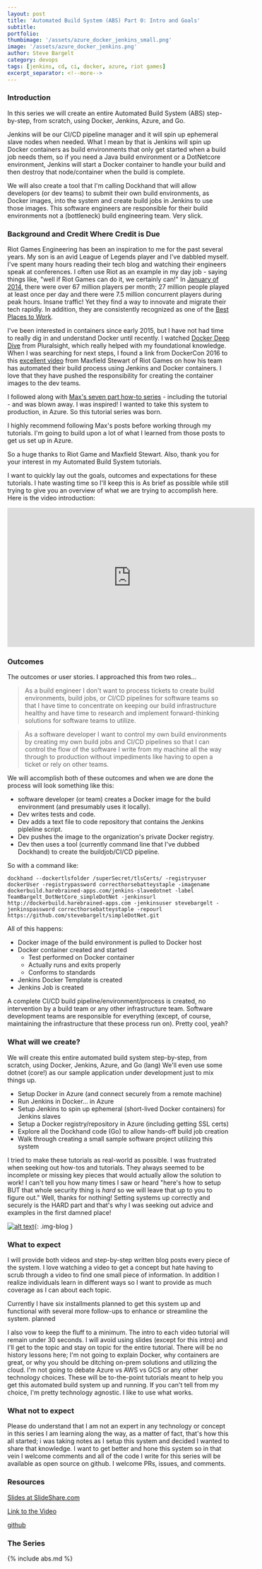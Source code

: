 ```yaml
---
layout: post
title: 'Automated Build System (ABS) Part 0: Intro and Goals'
subtitle: 
portfolio:  
thumbimage: '/assets/azure_docker_jenkins_small.png'
image: '/assets/azure_docker_jenkins.png'
author: Steve Bargelt
category: devops
tags: [jenkins, cd, ci, docker, azure, riot games]
excerpt_separator: <!--more-->
---
```

### Introduction
In this series we will create an entire Automated Build System (ABS) step-by-step, from scratch, using Docker, Jenkins, Azure, and Go. 

Jenkins will be our CI/CD pipeline manager and it will spin up ephemeral slave nodes when needed. What I mean by that is Jenkins will spin up Docker containers as build environments that only get started when a build job needs them, so if you need a Java build environment or a DotNetcore environment, Jenkins will start a Docker container to handle your build and then destroy that node/container when the build is complete.

We will also create a tool that I'm calling Dockhand that will allow developers (or dev teams) to submit their own build environments, as Docker images, into the system and create build jobs in Jenkins to use those images. This software engineers are responsible for their build environments not a (bottleneck) build engineering team. Very slick.
<!--more--> 

### Background and Credit Where Credit is Due
Riot Games Engineering has been an inspiration to me for the past several years. My son is an avid League of Legends player and I've dabbled myself. I've spent many hours reading their tech blog and watching their engineers speak at conferences. I often use Riot as an example in my day job - saying things like, "well if Riot Games can do it, we certainly can!" In [January of 2014](http://www.riotgames.com/articles/20140711/1322/league-players-reach-new-heights-2014), there were over 67 million players per month; 27 million people played at least once per day and there were 7.5 million concurrent players during peak hours. Insane traffic! Yet they find a way to innovate and migrate their tech rapidly. In addition, they are consistently recognized as one of the [Best Places to Work](http://www.riotgames.com/articles/20150309/1656/riot-lands-13-fortune’s-100-best-companies-work-list).

I've been interested in containers since early 2015, but I have not had time to really dig in and understand Docker until recently. I watched [Docker Deep Dive](https://www.pluralsight.com/courses/docker-deep-dive) from Pluralsight, which really helped with my foundational knowledge. When I was searching for next steps, I found a link from DockerCon 2016 to this [excellent video](https://engineering.riotgames.com/news/thinking-inside-container-dockercon-talk-and-story-so-far) from Maxfield Stewart of Riot Games on how his team has automated their build process using Jenkins and Docker containers. I love that they have pushed the responsibility for creating the container images to the dev teams.

I followed along with [Max's seven part how-to series](https://engineering.riotgames.com/news/thinking-inside-container) - including the tutorial - and was blown away. I was inspired! I wanted to take this system to production, in Azure. So this tutorial series was born.

I highly recommend following Max's posts before working through my tutorials. I'm going to build upon a lot of what I learned from those posts to get us set up in Azure.

So a huge thanks to Riot Game and Maxfield Stewart. Also, thank you for your interest in my Automated Build System tutorials. 

I want to quickly lay out the goals, outcomes  and expectations for these tutorials. I hate wasting time so I'll keep this is As brief as possible while still trying to give you an overview of what we are trying to accomplish here. Here is the video introduction:

<iframe width="560" height="315" src="https://www.youtube.com/embed/L-ncELRLDYg" frameborder="0" allowfullscreen></iframe>
<br/>

### Outcomes
The outcomes or user stories. I approached this from two roles... 

>As a build engineer I don't want to process tickets to create build environments, build jobs, or CI/CD pipelines for software teams so that I have time to concentrate on keeping our build infrastructure healthy and have time to research and implement forward-thinking solutions for software teams to utilize. 

>As a software developer I want to control my own build environments by creating my own build jobs and CI/CD pipelines so that I can control the flow of the software I write from my machine all the way through to production without impediments like having to open a ticket or rely on other teams. 

We will accomplish both of these outcomes and when we are done the process will look something like this:

* software developer (or team) creates a Docker image for the build environment (and presumably uses it locally). 
* Dev writes tests and code. 
* Dev adds a text file to code repository that contains the Jenkins pipleline script. 
* Dev pushes the image to the organization's private Docker registry. 
* Dev then uses a tool (currently command line that I've dubbed Dockhand) to create the buildjob/CI/CD pipeline. 
  
So with a command like: 

~~~~
dockhand --dockertlsfolder /superSecret/tlsCerts/ -registryuser dockerUser -registrypassword correcthorsebatteystaple -imagename dockerbuild.harebrained-apps.com/jenkins-slavedotnet -label TeamBargelt_DotNetCore_simpleDotNet -jenkinsurl http://dockerbuild.harebrained-apps.com -jenkinsuser stevebargelt -jenkinspassword correcthorsebatteystaple -repourl https://github.com/stevebargelt/simpleDotNet.git
~~~~

All of this happens:

* Docker image of the build environment is pulled to Docker host
* Docker container created and started
	* Test performed on Docker container 
	* Actually runs and exits properly
	* Conforms to standards
* Jenkins Docker Template is created
* Jenkins Job is created

A complete CI/CD build pipeline/environment/process is created, no intervention by a build team or any other infrastructure team. Software development teams are responsible for everything (except, of course, maintaining the infrastructure that these process run on). Pretty cool, yeah?

### What will we create?
We will create this entire automated build system step-by-step, from scratch, using Docker, Jenkins, Azure, and Go (lang) We'll even use some dotnet (core!) as our sample application under development just to mix things up. 

* Setup Docker in Azure (and connect securely from a remote machine)
* Run Jenkins in Docker… in Azure 
* Setup Jenkins to spin up ephemeral (short-lived Docker containers) for Jenkins slaves
* Setup a Docker registry/repository in Azure (including getting SSL certs)
* Explore all the Dockhand code (Go) to allow hands-off build job creation
* Walk through creating a small sample software project utilizing this system

I tried to make these tutorials as real-world as possible. I was frustrated when seeking out how-tos and tutorials. They always seemed to be incomplete or missing key pieces that would actually allow the solution to work! I can't tell you how many times I saw or heard "here's how to setup <THIS new spiffy technology> BUT that whole security thing is _hard_ so we will leave that up to you to figure out." Well, thanks for nothing! Setting systems up correctly and securely is the HARD part and that's why I was seeking out advice and examples in the first damned place! 

[![alt text](/assets/buildSysInto00_small.png)](/assets/buildSysInto00.png){: .img-blog }

### What to expect

I will provide both videos and step-by-step written blog posts every piece of the system. I love watching a video to get a concept but hate having to scrub through a video to find one small piece of information. In addition I realize individuals learn in different ways so I want to provide as much coverage as I can about each topic.

Currently I have six installments planned to get this system up and functional with several more follow-ups to enhance or streamline the system. planned

I also vow to keep the fluff to a minimum. The intro to each video tutorial will remain under 30 seconds. I will avoid using slides (except for this intro) and I'll get to the topic and stay on topic for the entire tutorial. There will be no history lessons here; I'm not going to explain Docker, why containers are great, or why you should be ditching on-prem solutions and utilizing the cloud. I'm not going to debate Azure vs AWS vs GCS or any other technology choices. These will be to-the-point tutorials meant to help you get this automated build system up and running. If you can't tell from my choice, I'm pretty technology agnostic. I like to use what works. 

### What not to expect 
Please do understand that I am not an expert in any technology or concept in this series I am learning along the way, as a matter of fact, that's how this all started; i was taking notes as I setup this system and decided I wanted to share that knowledge. I want to get better and hone this system so in that vein I welcome comments and all of the code I write for this series will be available as open source on github. I welcome PRs, issues, and comments.

### Resources 
[Slides at SlideShare.com](http://www.slideshare.net/SteveBargelt/automated-build-system-with-docker-jenkins-and-azure-intro)

[Link to the Video](https://youtu.be/L-ncELRLDYg)

[github](http://github.com/stevebargelt)

### The Series
 
{% include abs.md %}